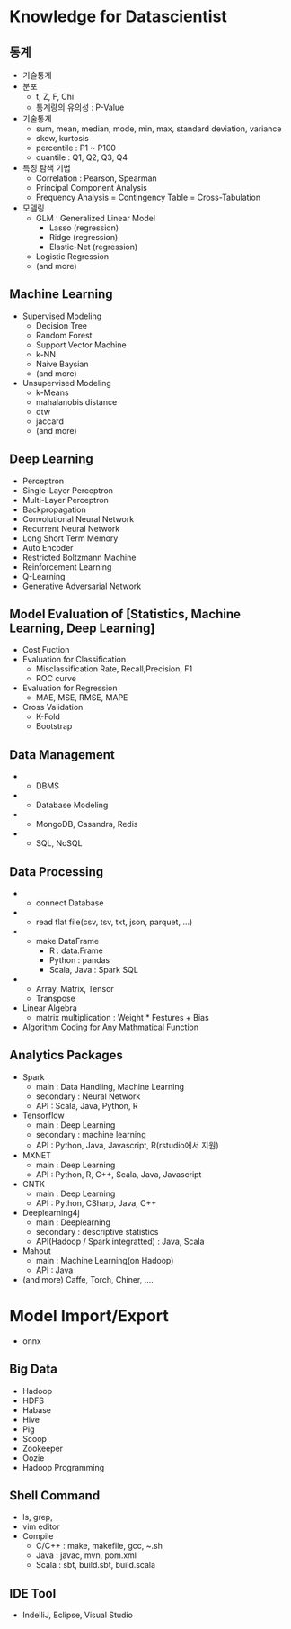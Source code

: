 # Knowledge for Datascientist 
## 통계
- 기술통계
- 분포
  - t, Z, F, Chi
  - 통계량의 유의성 : P-Value
- 기술통계
  - sum, mean, median, mode, min, max, standard deviation, variance
  - skew, kurtosis
  - percentile : P1 ~ P100 
  - quantile : Q1, Q2, Q3, Q4
- 특징 탐색 기법
  - Correlation : Pearson, Spearman
  - Principal Component Analysis
  - Frequency Analysis = Contingency Table = Cross-Tabulation
- 모델링
  - GLM : Generalized Linear Model
    - Lasso (regression)
    - Ridge (regression)
    - Elastic-Net (regression)
  - Logistic Regression
  - (and more)
## Machine Learning
- Supervised Modeling
  - Decision Tree
  - Random Forest
  - Support Vector Machine
  - k-NN
  - Naive Baysian
  - (and more)
- Unsupervised Modeling
  - k-Means
  - mahalanobis distance
  - dtw
  - jaccard
  - (and more)
## Deep Learning
- Perceptron
- Single-Layer Perceptron
- Multi-Layer Perceptron
- Backpropagation
- Convolutional Neural Network
- Recurrent Neural Network
- Long Short Term Memory
- Auto Encoder
- Restricted Boltzmann Machine
- Reinforcement Learning
- Q-Learning
- Generative Adversarial Network

## Model Evaluation of [Statistics, Machine Learning, Deep Learning]
- Cost Fuction
- Evaluation for Classification
  - Misclassification Rate, Recall,Precision, F1
  - ROC curve
- Evaluation for Regression
  - MAE, MSE, RMSE, MAPE
- Cross Validation
  - K-Fold
  - Bootstrap

## Data Management
- - DBMS 
- - Database Modeling
- - MongoDB, Casandra, Redis
- - SQL, NoSQL

## Data Processing
- - connect Database
- - read flat file(csv, tsv, txt, json, parquet, ...)
- - make DataFrame
    - R : data.Frame
    - Python : pandas
    - Scala, Java : Spark SQL
- - Array, Matrix, Tensor
  - Transpose
- Linear Algebra
  - matrix multiplication : Weight * Festures + Bias
- Algorithm Coding for Any Mathmatical Function

## Analytics Packages
- Spark
  - main :  Data Handling, Machine Learning
  - secondary :  Neural Network
  - API : Scala, Java, Python, R
- Tensorflow
  - main : Deep Learning
  - secondary : machine learning
  - API : Python, Java, Javascript, R(rstudio에서 지원)
- MXNET
  - main : Deep Learning
  - API : Python, R, C++, Scala, Java, Javascript
- CNTK
  - main : Deep Learning
  - API : Python, CSharp, Java, C++
- Deeplearning4j
  - main : Deeplearning
  - secondary : descriptive statistics
  - API(Hadoop / Spark integratted) : Java, Scala
- Mahout 
  - main : Machine Learning(on Hadoop)
  - API : Java
- (and more) Caffe, Torch, Chiner, ....

# Model Import/Export
- onnx

## Big Data
- Hadoop
- HDFS
- Habase
- Hive
- Pig
- Scoop
- Zookeeper
- Oozie
- Hadoop Programming

## Shell Command
- ls, grep, 
- vim editor
- Compile
  - C/C++ : make, makefile, gcc, ~.sh
  - Java : javac, mvn, pom.xml
  - Scala : sbt, build.sbt, build.scala

## IDE Tool
- IndelliJ, Eclipse, Visual Studio
